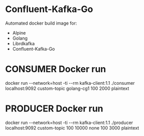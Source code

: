 # Confluent-Kafka-Go

Automated docker build image for:

+ Alpine
+ Golang
+ Librdkafka
+ Confluent-Kafka-Go

# CONSUMER Docker run
docker run --network=host -ti --rm kafka-client:1.1 ./consumer localhost:9092 custom-topic golang-cg1 100 2000 plaintext

# PRODUCER Docker run
docker run --network=host -ti --rm kafka-client:1.1 ./producer localhost:9092 custom-topic 100 10000 none 100 3000 plaintext

